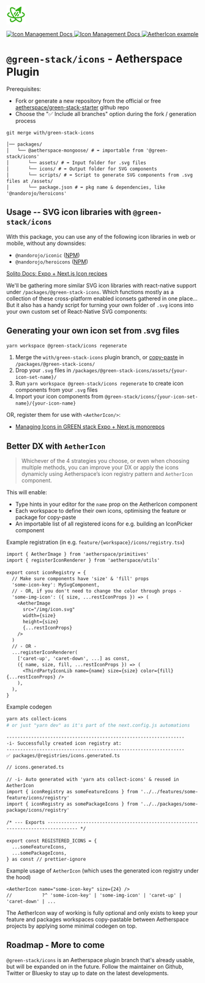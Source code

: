 <img src="/packages/@aetherspace/assets/AetherspaceLogo.svg" width="50" height="50" />

<p>
  <a href="/?path=/docs/aetherspace-icon-management--page">
    <img alt="Icon Management Docs" longdesc="Read the Icon Management Docs" src="https://img.shields.io/badge/Next-black?style=for-the-badge&logo=next.js&logoColor=white" />
  </a>
  <a href="/?path=/docs/aetherspace-icon-management--page">
    <img alt="Icon Management Docs" longdesc="Read the Icon Management Docs" src="https://img.shields.io/badge/expo-1C1E24?style=for-the-badge&logo=expo&logoColor=#D04A37" />
  </a>
  <a href="/?path=/docs/packages-aetherspace-components-aethericon--aether-icon">
    <img alt="AetherIcon example" longdesc="Docs for AetherIcon" src="https://img.shields.io/badge/-Storybook-FF4785?style=for-the-badge&logo=storybook&logoColor=fff" />
  </a>
</p>

# `@green-stack/icons` - Aetherspace Plugin

Prerequisites:
- Fork or generate a new repository from the official or free [aetherspace/green-stack-starter](https://github.com/Aetherspace/green-stack-starter-demo#readme) github repo
- Choose the "✅ Include all branches" option during the fork / generation process

```shell
git merge with/green-stack-icons
```

```shell
│── packages/
│   └── @aetherspace-mongoose/ # ➡️ importable from '@green-stack/icons'
│       └── assets/ # ➡️ Input folder for .svg files
│       └── icons/ # ➡️ Output folder for SVG components
│       └── scripts/ # ➡️ Script to generate SVG components from .svg files at /assets/
│       └── package.json # ➡️ pkg name & dependencies, like '@nandorojo/heroicons'
```

## Usage -- SVG icon libraries with `@green-stack/icons`

With this package, you can use any of the following icon libraries in web or mobile, without any downsides:
- `@nandorojo/iconic` ([NPM](https://github.com/nandorojo/react-native-iconic))
- `@nandorojo/heroicons` ([NPM](https://github.com/nandorojo/react-native-heroicons))

[Solito Docs: Expo + Next.js Icon recipes](https://solito.dev/recipes/icons)

We'll be gathering more similar SVG icon libraries with react-native support under `/packages/@green-stack-icons`. Which functions mostly as a collection of these cross-platform enabled iconsets gathered in one place... But it also has a handy script for turning your own folder of `.svg` icons into your own custom set of React-Native SVG components:

## Generating your own icon set from .svg files

```bash
yarn workspace @green-stack/icons regenerate
```

1. Merge the `with/green-stack-icons` plugin branch, or [copy-paste](/packages/@aetherspace/core/README.md#designed-for-copy-paste) in `/packages/@green-stack-icons/`
2. Drop your `.svg` files in `/packages/@green-stack-icons/assets/{your-icon-set-name}/`
3. Run `yarn workspace @green-stack/icons regenerate` to create icon components from your `.svg` files
4. Import your icon components from `@green-stack/icons/{your-icon-set-name}/{your-icon-name}`

OR, register them for use with `<AetherIcon/>`:

- [Managing Icons in GREEN stack Expo + Next.js monorepos](/packages/@aetherspace/components/AetherIcon/README.md)

## Better DX with `AetherIcon`

> Whichever of the 4 strategies you choose, or even when choosing multiple methods, you can improve your DX or apply the icons dynamicly using Aetherspace’s icon registry pattern and `AetherIcon` component.

This will enable:

- Type hints in your editor for the `name` prop on the AetherIcon component
- Each workspace to define their own icons, optimising the feature or package for copy-paste
- An importable list of all registered icons for e.g. building an IconPicker component

Example registration (in e.g. `feature/{workspace}/icons/registry.tsx`)

```tsx
import { AetherImage } from 'aetherspace/primitives'
import { registerIconRenderer } from 'aetherspace/utils'

export const iconRegistry = {
  // Make sure components have 'size' & 'fill' props
  'some-icon-key': MySvgComponent,
  // - OR, if you don't need to change the color through props -
  'some-img-icon': ({ size, ...restIconProps }) => (
    <AetherImage
      src="/img/icon.svg"
      width={size}
      height={size}
      {...restIconProps}
    />
  )
  // - OR -
  ...registerIconRenderer(
    ['caret-up', 'caret-down', ...] as const,
    ({ name, size, fill, ...restIconProps }) => (
      <ThirdPartyIconLib name={name} size={size} color={fill} {...restIconProps} />
    ),
  ),
}
```

Example codegen

```bash
yarn ats collect-icons 
# or just "yarn dev" as it's part of the next.config.js automations
```

```tsx
-----------------------------------------------------------------
-i- Successfully created icon registry at:
-----------------------------------------------------------------
✅ packages/@registries/icons.generated.ts
```

```tsx
// icons.generated.ts

// -i- Auto generated with 'yarn ats collect-icons' & reused in AetherIcon
import { iconRegistry as someFeatureIcons } from '../../features/some-feature/icons/registry'
import { iconRegistry as somePackageIcons } from '../../packages/some-package/icons/registry'

/* --- Exports --------------------------------------------------------------------------------- */

export const REGISTERED_ICONS = {
  ...someFeatureIcons,
  ...somePackageIcons,
} as const // prettier-ignore
```

Example usage of `AetherIcon` (which uses the generated icon registry under the hood)

```tsx
<AetherIcon name="some-icon-key" size={24} />
//           ?^ 'some-icon-key' | 'some-img-icon' | 'caret-up' | 'caret-down' | ...
```

The AetherIcon way of working is fully optional and only exists to keep your feature and packages workspaces copy-pastable between Aetherspace projects by applying some minimal codegen on top.

## Roadmap - More to come

`@green-stack/icons` is an Aetherspace plugin branch that's already usable, but will be expanded on in the future. Follow the maintainer on Github, Twitter or Bluesky to stay up to date on the latest developments.
